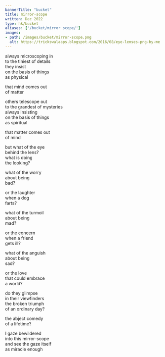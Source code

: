 ```yaml
---
bannerTitle: "bucket" 
title: mirror-scope
written: Dec 2022
type: hk/bucket
aliases: ['/bucket/mirror scope/']
images:
- path: /images/bucket/mirror-scope.png
  alt: https://trickswalaaps.blogspot.com/2016/08/eye-lenses-png-by-me.html
---
```


always microscoping in  
to the tiniest of details  
they insist  
on the basis of things  
as physical  

that mind comes out  
of matter  

others telescope out  
to the grandest of mysteries  
always insisting  
on the basis of things  
as spiritual  

that matter comes out  
of mind  

but what of the eye  
behind the lens?  
what is doing  
the looking?  

what of the worry  
about being  
bad?  

or the laughter  
when a dog  
farts?  

what of the turmoil  
about being  
mad?  

or the concern  
when a friend  
gets ill?  

what of the anguish  
about being  
sad?  

or the love  
that could embrace  
a world?  

do they glimpse  
in their viewfinders  
the broken triumph  
of an ordinary day?  

the abject comedy  
of a lifetime?  

I gaze bewildered  
into this mirror-scope  
and see the gaze itself  
as miracle enough  
